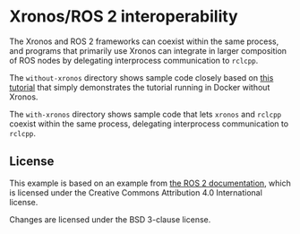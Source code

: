 # Xronos/ROS 2 interoperability

The Xronos and ROS 2 frameworks can coexist within the same process, and
programs that primarily use Xronos can integrate in larger composition of ROS
nodes by delegating interprocess communication to `rclcpp`.

The `without-xronos` directory shows sample code closely based on [this
tutorial](https://docs.ros.org/en/jazzy/Tutorials/Beginner-Client-Libraries/Writing-A-Simple-Cpp-Publisher-And-Subscriber.html) that simply demonstrates
the tutorial running in Docker without Xronos.

The `with-xronos` directory shows sample code that lets `xronos` and `rclcpp`
coexist within the same process, delegating interprocess communication to
`rclcpp`.

## License

This example is based on an example from [the ROS 2 documentation](https://github.com/ros2/ros2_documentation/blob/jazzy/LICENSE), which is licensed under the Creative Commons Attribution 4.0 International license.

Changes are licensed under the BSD 3-clause license.
